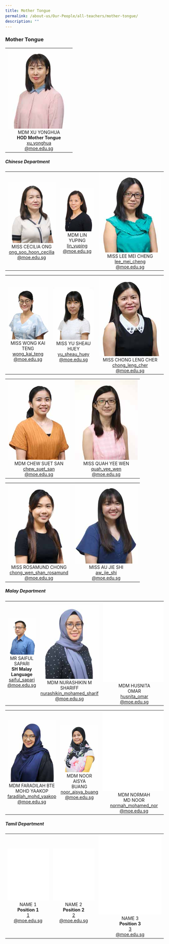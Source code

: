 ```yaml
---
title: Mother Tongue
permalink: /about-us/Our-People/all-teachers/mother-tongue/
description: ""
---
```

### **Mother Tongue**

 <table>
	<tbody>
		<tr>
			<td style="width: 200px;">
				<div style="text-align: center;">
					<img src="/images/About Us/Our People/MDM XU YONGHUA-200px.jpeg" style="width:200px">
					MDM XU YONGHUA<br>
					<b>HOD Mother Tongue</b><br>
					<a href="mailto:xu_yonghua@moe.edu.sg" target="">xu_yonghua<br>@moe.edu.sg</a>
				</div>
			</td>
		</tr>
		</tbody>
	</table>

##### Chinese Department

<table>
	<tbody>
		<tr>
			<td style="width: 200px;">
				<div style="text-align: center;">
					<img src="/images/About Us/Our People/MISS CECILIA ONG-200px.jpeg" style="width:200px">
					MISS CECILIA ONG<br>
					<a href="mailto:ong_soo_hoon_cecilia@moe.edu.sg" target="">ong_soo_hoon_cecilia<br>@moe.edu.sg</a>
				</div>
			</td>
			<td style="width: 200px;">
				<div style="text-align: center;">
					<img src="/images/About Us/Our People/MDM LIN YUPING-200px.jpeg" style="width:200px">
					MDM LIN YUPING<br>
					<a href="mailto:lin_yuping@moe.edu.sg" target="">lin_yuping<br>@moe.edu.sg</a>
				</div>
			</td>
			<td style="width: 200px;">
				<div style="text-align: center; width: 200px;">
					<img src="/images/About Us/Our People/MISS LEE MEI CHENG-200px.jpeg" style="width:200px">
					MISS LEE MEI CHENG<br>
					<a href="mailto:lee_mei_cheng@moe.edu.sg" target="">lee_mei_cheng<br>@moe.edu.sg</a>
				</div>
			</td>
		</tr>
	</tbody>
</table>

<table>
	<tbody>
		<tr>
			<td style="width: 200px;">
				<div style="text-align: center;">
					<img src="/images/About Us/Our People/MISS WONG KAI TENG-200px.jpeg" style="width:200px">
					MISS WONG KAI TENG<br>
					<a href="mailto:wong_kai_teng@moe.edu.sg" target="">wong_kai_teng<br>@moe.edu.sg</a>
				</div>
			</td>
			<td style="width: 200px;">
				<div style="text-align: center;">
					<img src="/images/About Us/Our People/MISS YU SHEAU HUEY-200px.jpeg" style="width:200px">
					MISS YU SHEAU HUEY<br>
					<a href="mailto:yu_sheau_huey@moe.edu.sg" target="">yu_sheau_huey<br>@moe.edu.sg</a>
				</div>
			</td>
			<td style="width: 200px;">
				<div style="text-align: center; width: 200px;">
					<img src="/images/About Us/Our People/MISS CHONG LENG CHER-200px.jpeg" style="width:200px">
					MISS CHONG LENG CHER<br>
					<a href="mailto:chong_leng_cher@moe.edu.sg" target="">chong_leng_cher<br>@moe.edu.sg</a>
				</div>
			</td>
		</tr>
	</tbody>
</table>

<table>
	<tbody>
		<tr>
			<td style="width: 200px;">
				<div style="text-align: center;">
					<img src="/images/About Us/Our People/MDM CHEW SUET SAN-200px.jpeg" style="width:200px">
					MDM CHEW SUET SAN<br>
					<a href="mailto:chew_suet_san@moe.edu.sg" target="">chew_suet_san<br>@moe.edu.sg</a>
				</div>
			</td>
			<td style="width: 200px;">
				<div style="text-align: center;">
					<img src="/images/About Us/Our People/MISS QUAH YEE WEN-200px.jpeg" style="width:200px">
					MISS QUAH YEE WEN<br>
					<a href="mailto:quah_yee_wen@moe.edu.sg" target="">quah_yee_wen<br>@moe.edu.sg</a>
				</div>
			</td>
		</tr>
	</tbody>
</table>

<table>
	<tbody>
		<tr>
			<td style="width: 200px;">
				<div style="text-align: center;">
					<img src="/images/About Us/Our People/MISS ROSAMUND CHONG-200px.jpeg" style="width:200px">
					MISS ROSAMUND CHONG<br>
					<a href="mailto:chong_wen_shan_rosamund@moe.edu.sg" target="">chong_wen_shan_rosamund<br>@moe.edu.sg</a>
				</div>
			</td>
			<td style="width: 200px;">
				<div style="text-align: center;">
					<img src="/images/About Us/Our People/MISS AU JIE SHI-200px.jpeg" style="width:200px">
					MISS AU JIE SHI<br>
					<a href="mailto:aw_jie_shi@moe.edu.sg" target="">aw_jie_shi<br>@moe.edu.sg</a>
				</div>
			</td>
		</tr>
	</tbody>
</table>


##### Malay Department

<table>
	<tbody>
		<tr>
			<td style="width: 200px;">
				<div style="text-align: center;">
					<img src="/images/About Us/Our People/MR SAIFUL SAPARI-200px.jpeg" style="width:200px">
					MR SAIFUL SAPARI<br>
					<b>SH Malay Language</b><br>
					<a href="mailto:saiful_sapari@moe.edu.sg" target="">saiful_sapari<br>@moe.edu.sg</a>
				</div>
			</td>
			<td style="width: 200px;">
				<div style="text-align: center;">
					<img src="/images/About Us/Our People/MDM NURASHIKIN M SHARIFF-200px.jpeg" style="width:200px">
					MDM NURASHIKIN M SHARIFF<br>
					<a href="mailto:nurashikin_mohamed_sharif@moe.edu.sg" target="">nurashikin_mohamed_sharif<br>@moe.edu.sg</a>
				</div>
			</td>
			<td style="width: 200px;">
				<div style="text-align: center; width: 200px;">
					<img src="/images/About Us/Our People/blank-200px.png" style="width:200px">
					MDM HUSNITA<br>OMAR<br>
					<a href="mailto:husnita_omar@moe.edu.sg" target="">husnita_omar<br>@moe.edu.sg</a>
				</div>
			</td>
		</tr>
	</tbody>
</table>

<table>
	<tbody>
		<tr>
			<td style="width: 200px;">
				<div style="text-align: center;">
					<img src="/images/About Us/Our People/MDM FARADILAH BTE MOHD YAAKOP-200px.jpeg" style="width:200px">
					MDM FARADILAH BTE MOHD YAAKOP<br>
					<a href="mailto:faradilah_mohd_yaakop@moe.edu.sg" target="">faradilah_mohd_yaakop<br>@moe.edu.sg</a>
				</div>
			</td>
			<td style="width: 200px;">
				<div style="text-align: center;">
					<img src="/images/About Us/Our People/MDM NOOR AISYA BUANG-200px.jpeg" style="width:200px">
					MDM NOOR AISYA<br>BUANG<br>
					<a href="mailto:noor_aisya_buang@moe.edu.sg" target="">noor_aisya_buang<br>@moe.edu.sg</a>
				</div>
			</td>
			<td style="width: 200px;">
				<div style="text-align: center; width: 200px;">
					<img src="/images/About Us/Our People/blank-200px.png" style="width:200px">
					MDM NORMAH<br>MD NOOR<br>
					<a href="mailto:normah_mohamed_nor@moe.edu.sg" target="">normah_mohamed_nor<br>@moe.edu.sg</a>
				</div>
			</td>
		</tr>
	</tbody>
</table>

##### Tamil Department

<table>
	<tbody>
		<tr>
			<td style="width: 200px;">
				<div style="text-align: center;">
					<img src="/images/About Us/Our People/blank-200px.png" style="width:200px">
					NAME 1<br>
					<b>Position 1</b><br>
					<a href="mailto:1@moe.edu.sg" target="">1<br>@moe.edu.sg</a>
				</div>
			</td>
			<td style="width: 200px;">
				<div style="text-align: center;">
					<img src="/images/About Us/Our People/blank-200px.png" style="width:200px">
					NAME 2<br>
					<b>Position 2</b><br>
					<a href="mailto:2@moe.edu.sg" target="">2<br>@moe.edu.sg</a>
				</div>
			</td>
			<td style="width: 200px;">
				<div style="text-align: center; width: 200px;">
					<img src="/images/About Us/Our People/blank-200px.png" style="width:200px">
					NAME 3<br>
					<b>Position 3</b><br>
					<a href="mailto:3@moe.edu.sg" target="">3<br>@moe.edu.sg</a>
				</div>
			</td>
		</tr>
	</tbody>
</table>